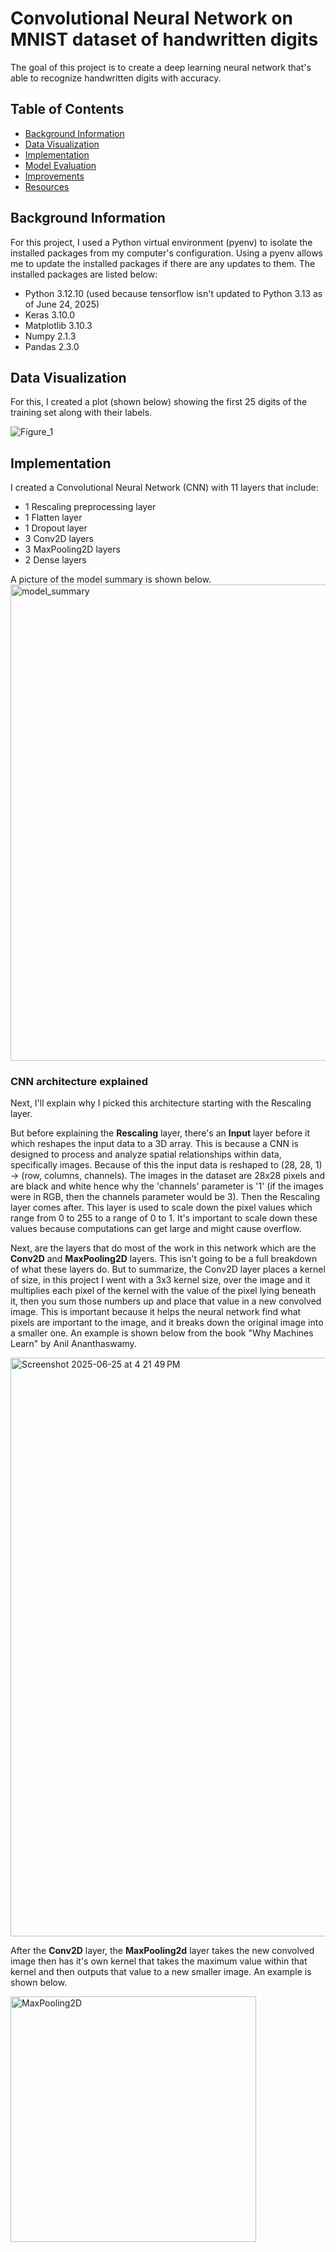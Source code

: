 # Convolutional Neural Network on MNIST dataset of handwritten digits

The goal of this project is to create a deep learning neural network that's able to recognize handwritten digits with accuracy. 

## Table of Contents

* [Background Information](#background-information)
* [Data Visualization](#data-visualization)
* [Implementation](#implementation)
* [Model Evaluation](#model-evaluation)
* [Improvements](#improvements)
* [Resources](#resources)

## Background Information

For this project, I used a Python virtual environment (pyenv) to isolate the installed packages from my computer's configuration. Using a pyenv allows me to update the installed packages if there are any updates to them. The installed packages are listed below:

- Python 3.12.10 (used because tensorflow isn't updated to Python 3.13 as of June 24, 2025)
- Keras 3.10.0
- Matplotlib 3.10.3
- Numpy 2.1.3
- Pandas 2.3.0

## Data Visualization

For this, I created a plot (shown below) showing the first 25 digits of the training set along with their labels.

![Figure_1](https://github.com/user-attachments/assets/8183c1d8-948e-4fb3-9e23-6cfd32cd86d2)

## Implementation

I created a Convolutional Neural Network (CNN) with 11 layers that include:

- 1 Rescaling preprocessing layer
- 1 Flatten layer
- 1 Dropout layer
- 3 Conv2D layers
- 3 MaxPooling2D layers
- 2 Dense layers

A picture of the model summary is shown below.
<img width="762" alt="model_summary" src="https://github.com/user-attachments/assets/a5cd42a5-3398-47bd-a1f2-01f3f56339c3" />


### CNN architecture explained

Next, I'll explain why I picked this architecture starting with the Rescaling layer. 

But before explaining the **Rescaling** layer, there's an **Input** layer before it which reshapes the input data to a 3D array. This is because a CNN is designed to process and analyze spatial relationships within data, specifically images. Because of this the input data is reshaped to (28, 28, 1) -> (row, columns, channels). The images in the dataset are 28x28 pixels and are black and white hence why the 'channels' parameter is '1' (if the images were in RGB, then the channels parameter would be 3). Then the Rescaling layer comes after. This layer is used to scale down the pixel values which range from 0 to 255 to a range of 0 to 1. It's important to scale down these values because computations can get large and might cause overflow.

Next, are the layers that do most of the work in this network which are the **Conv2D** and **MaxPooling2D** layers. This isn't going to be a full breakdown of what these layers do. But to summarize, the Conv2D layer places a kernel of size, in this project I went with a 3x3 kernel size, over the image and it multiplies each pixel of the kernel with the value of the pixel lying beneath it, then you sum those numbers up and place that value in a new convolved image. This is important because it helps the neural network find what pixels are important to the image, and it breaks down the original image into a smaller one. An example is shown below from the book "Why Machines Learn" by Anil Ananthaswamy. 

<img width="926" alt="Screenshot 2025-06-25 at 4 21 49 PM" src="https://github.com/user-attachments/assets/00a4d4f7-b1f9-469a-bd2f-35b9a80912b1" />

After the **Conv2D** layer, the **MaxPooling2d** layer takes the new convolved image then has it's own kernel that takes the maximum value within that kernel and then outputs that value to a new smaller image. An example is shown below. 

<img width="393" alt="MaxPooling2D" src="https://github.com/user-attachments/assets/9ea7be2a-74e1-4c9a-bad3-5803f3ddbc28" />










